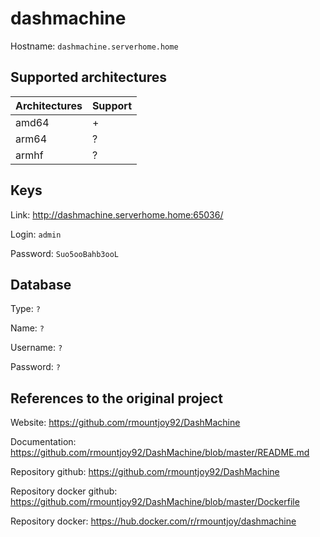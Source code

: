 # dashmachine
Hostname: `dashmachine.serverhome.home`

## Supported architectures
| Architectures | Support |
| :------------ | :------ |
| amd64         | +       |
| arm64         | ?       |
| armhf         | ?       |

## Keys
Link: http://dashmachine.serverhome.home:65036/

Login: `admin`

Password: `Suo5ooBahb3ooL`

## Database
Type: `?`

Name: `?`

Username: `?`

Password: `?`

## References to the original project
Website: https://github.com/rmountjoy92/DashMachine

Documentation: https://github.com/rmountjoy92/DashMachine/blob/master/README.md

Repository github: https://github.com/rmountjoy92/DashMachine

Repository docker github: https://github.com/rmountjoy92/DashMachine/blob/master/Dockerfile

Repository docker: https://hub.docker.com/r/rmountjoy/dashmachine